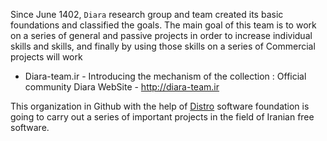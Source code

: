 Since June 1402, ``Diara`` research group and team created its basic foundations and classified the goals. The main goal of this team is to work on a series of general and passive projects in order to increase individual skills and skills, and finally by using those skills on a series of Commercial projects will work

-  Diara-team.ir - Introducing the mechanism of the collection : Official community Diara WebSite - http://diara-team.ir

This organization in Github with the help of [Distro](https://github.com/Distro-ir) software foundation is going to carry out a series of important projects in the field of Iranian free software.

<!--

**Here are some ideas to get you started:**

🙋‍♀️ A short introduction - what is your organization all about?
🌈 Contribution guidelines - how can the community get involved?
👩‍💻 Useful resources - where can the community find your docs? Is there anything else the community should know?
🍿 Fun facts - what does your team eat for breakfast?
🧙 Remember, you can do mighty things with the power of [Markdown](https://docs.github.com/github/writing-on-github/getting-started-with-writing-and-formatting-on-github/basic-writing-and-formatting-syntax)
-->
